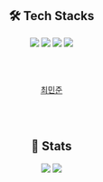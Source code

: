 <div align="center">
  
  <h2>🛠️ Tech Stacks</h2>

  <img src="https://img.shields.io/badge/Android-3DDC84?style=for-the-badge&logo=android&logoColor=white">
  <img src="https://img.shields.io/badge/Kotlin-7F52FF?style=for-the-badge&logo=kotlin&logoColor=white">
  <img src="https://img.shields.io/badge/Flutter-02569B?style=for-the-badge&logo=flutter&logoColor=white">
  <img src="https://img.shields.io/badge/C++-00599C?style=for-the-badge&logo=C%2B%2B&logoColor=white">

  <br><br>

[최민준](https://www.notion.so/108a0c9233da80578ca6e2313ea13fe3?source=copy_link)

  <br><br>

  <h2>🏅 Stats</h2>

  <img src="https://github-readme-stats.vercel.app/api?username=mj010504&bg_color=00000000&title_color=000000&text_color=000000" />
  <img src="https://github-readme-stats.vercel.app/api/top-langs/?username=mj010504&layout=compact&bg_color=00000000&title_color=000000&text_color=000000" />

</div>
